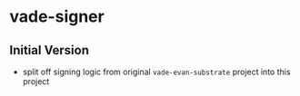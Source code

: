 # vade-signer

## Initial Version

- split off signing logic from original `vade-evan-substrate` project into this project
